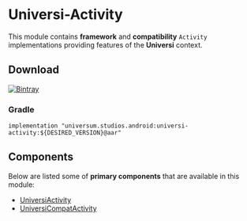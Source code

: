 Universi-Activity
===============

This module contains **framework** and **compatibility** `Activity` implementations providing features
of the **Universi** context.

## Download ##
[![Bintray](https://api.bintray.com/packages/universum-studios/android/universum.studios.android%3Auniversi/images/download.svg)](https://bintray.com/universum-studios/android/universum.studios.android%3Auniversi/_latestVersion)

### Gradle ###

    implementation "universum.studios.android:universi-activity:${DESIRED_VERSION}@aar"

## Components ##

Below are listed some of **primary components** that are available in this module:

- [UniversiActivity](https://github.com/universum-studios/android_universi/blob/master/library-activity/src/main/java/universum/studios/android/universi/UniversiActivity.java)
- [UniversiCompatActivity](https://github.com/universum-studios/android_universi/blob/master/library-activity/src/main/java/universum/studios/android/universi/UniversiCompatActivity.java)

